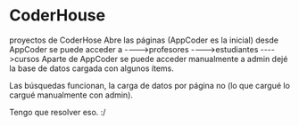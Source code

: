 # CoderHouse
proyectos de CoderHose
Abre las páginas (AppCoder es la inicial)
desde AppCoder se puede acceder a
---->profesores
---->estudiantes
---->cursos
Aparte de AppCoder se puede acceder manualmente a admin
dejé la base de datos cargada con algunos ítems.

Las búsquedas funcionan, la carga de datos por página no (lo que cargué lo cargué manualmente con admin).

Tengo que resolver eso. :/
